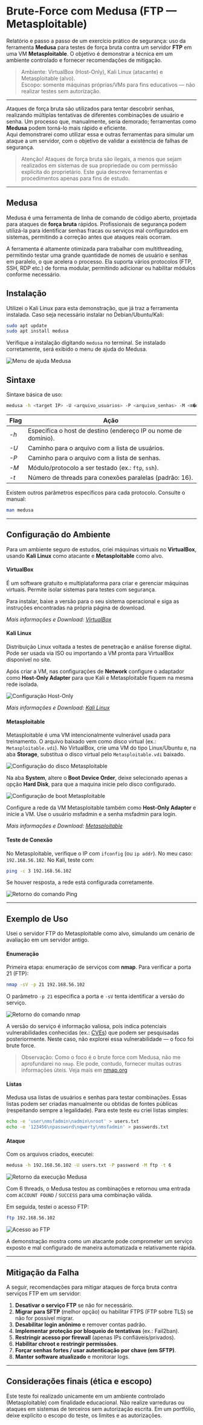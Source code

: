 # Brute-Force com Medusa (FTP — Metasploitable)

Relatório e passo a passo de um exercício prático de segurança: uso da ferramenta **Medusa** para testes de força bruta contra um servidor **FTP** em uma VM **Metasploitable**. O objetivo é demonstrar a técnica em um ambiente controlado e fornecer recomendações de mitigação.

> Ambiente: VirtualBox (Host-Only), Kali Linux (atacante) e Metasploitable (alvo).  
> Escopo: somente máquinas próprias/VMs para fins educativos — não realizar testes sem autorização.

---

Ataques de força bruta são utilizados para tentar descobrir senhas, realizando múltiplas tentativas de diferentes combinações de usuário e senha. Um processo que, manualmente, seria demorado; ferramentas como **Medusa** podem torná-lo mais rápido e eficiente.  
Aqui demonstrarei como utilizar essa e outras ferramentas para simular um ataque a um servidor, com o objetivo de validar a existência de falhas de segurança.

> Atenção! 
> Ataques de força bruta são ilegais, a menos que sejam realizados em sistemas de sua propriedade ou com permissão explícita do proprietário. Este guia descreve ferramentas e procedimentos apenas para fins de estudo.

---

## Medusa

Medusa é uma ferramenta de linha de comando de código aberto, projetada para ataques de **força bruta** rápidos. Profissionais de segurança podem utilizá-la para identificar senhas fracas ou serviços mal configurados em sistemas, permitindo a correção antes que ataques reais ocorram.

A ferramenta é altamente otimizada para trabalhar com multithreading, permitindo testar uma grande quantidade de nomes de usuário e senhas em paralelo, o que acelera o processo. Ela suporta vários protocolos (FTP, SSH, RDP etc.) de forma modular, permitindo adicionar ou habilitar módulos conforme necessário.

## Instalação

Utilizei o Kali Linux para esta demonstração, que já traz a ferramenta instalada. Caso seja necessário instalar no Debian/Ubuntu/Kali:

```bash
sudo apt update
sudo apt install medusa
```

Verifique a instalação digitando `medusa` no terminal. Se instalado corretamente, será exibido o menu de ajuda do Medusa.

![Menu de ajuda Medusa](images/00_medusa_help.png)

## Sintaxe

Sintaxe básica de uso:

```bash
medusa -h <target IP> -U <arquivo_usuarios> -P <arquivo_senhas> -M <m�dulo> -t <threads>
```

| Flag | Ação                                                           |
| ---- | -------------------------------------------------------------- |
| *-h* | Especifica o host de destino (endereço IP ou nome de domínio). |
| *-U* | Caminho para o arquivo com a lista de usuários.                |
| *-P* | Caminho para o arquivo com a lista de senhas.                  |
| *-M* | Módulo/protocolo a ser testado (ex.: `ftp`, `ssh`).            |
| *-t* | Número de threads para conexões paralelas (padrão: 16).        |

Existem outros parâmetros específicos para cada protocolo. Consulte o manual:

```bash
man medusa
```

---

## Configuração do Ambiente

Para um ambiente seguro de estudos, criei máquinas virtuais no **VirtualBox**, usando **Kali Linux** como atacante e **Metasploitable** como alvo.

#### VirtualBox

É um software gratuito e multiplataforma para criar e gerenciar máquinas virtuais. Permite isolar sistemas para testes com segurança.

Para instalar, baixe a versão para o seu sistema operacional e siga as instruções encontradas na própria página de download.

*Mais informações e Download:* [*VirtualBox*](https://www.virtualbox.org/)

#### Kali Linux

Distribuição Linux voltada a testes de penetração e análise forense digital. Pode ser usada via ISO ou importando a VM pronta para VirtualBox disponível no site.

Após criar a VM, nas configurações de **Network** configure o adaptador como **Host-Only Adapter** para que Kali e Metasploitable fiquem na mesma rede isolada.

![Configuração Host-Only](images/01_Host_Only.png)

 *Mais informações e Download:* [*Kali Linux*](https://www.kali.org/get-kali/#kali-platforms)

#### Metasploitable

Metasploitable é uma VM intencionalmente vulnerável usada para treinamento. O arquivo baixado vem como disco virtual (ex.: `Metasploitable.vdi`). No VirtualBox, crie uma VM do tipo Linux/Ubuntu e, na aba **Storage**, substitua o disco virtual pelo `Metasploitable.vdi` baixado.

![Configuração do disco Metasploitable](02_Metasploitable_disk.png)

Na aba **System**, altere o **Boot Device Order**, deixe selecionado apenas a opção **Hard Disk**, para que a maquina inicie pelo disco configurado.

![Configuração de boot Metasploitable](images/03_boot_hard_disk.png)

Configure a rede da VM Metasploitable também como **Host-Only Adapter** e inicie a VM. Use o usuário msfadmin e a senha msfadmin para login.

 *Mais informações e Download:* [*Metasploitable*](https://sourceforge.net/projects/metasploitable/)

#### Teste de Conexão

No Metasploitable, verifique o IP com `ifconfig` (ou `ip addr`). No meu caso: `192.168.56.102`. No Kali, teste com:

```bash
ping -c 3 192.168.56.102
```

Se houver resposta, a rede está configurada corretamente.

![Retorno do comando Ping](images/04_ping.png)

---

## Exemplo de Uso

Usei o servidor FTP do Metasploitable como alvo, simulando um cenário de avaliação em um servidor antigo.

#### Enumeração

Primeira etapa: enumeração de serviços com **nmap**. Para verificar a porta 21 (FTP):

```bash
nmap -sV -p 21 192.168.56.102
```

O parâmetro `-p 21` especifica a porta e `-sV` tenta identificar a versão do serviço.

![Retorno do comando nmap](images/05_nmap.png)

A versão do serviço é informação valiosa, pois indica potenciais vulnerabilidades conhecidas (ex.: [CVEs](https://nvd.nist.gov/vuln/detail/CVE-2011-2523)) que podem ser pesquisadas posteriormente. Neste caso, não explorei essa vulnerabilidade — o foco foi brute force.

> Observação: 
> Como o foco é o brute force com Medusa, não me aprofundarei no `nmap`. Ele pode, contudo, fornecer muitas outras informações úteis. Veja mais em [nmap.org](https://nmap.org/download)

#### Listas

Medusa usa listas de usuários e senhas para testar combinações. Essas listas podem ser criadas manualmente ou obtidas de fontes públicas (respeitando sempre a legalidade). Para este teste eu criei listas simples:

```bash
echo -e 'user\nmsfadmin\nadmin\nroot' > users.txt
echo -e '123456\npassword\nqwerty\nmsfadmin' > passwords.txt
```

#### Ataque

Com os arquivos criados, executei:

```bash
medusa -h 192.168.56.102 -U users.txt -P password -M ftp -t 6
```

![Retorno da execução Medusa](images/06_medusa_return.png)

Com 6 threads, o Medusa testou as combinações e retornou uma entrada com `ACCOUNT FOUND` / `SUCCESS` para uma combinação válida.

Em seguida, testei o acesso FTP:

```bash
ftp 192.168.56.102
```

![Acesso ao FTP](images/07_ftp_access.png)

A demonstração mostra como um atacante pode comprometer um serviço exposto e mal configurado de maneira automatizada e relativamente rápida.

---

## Mitigação da Falha

A seguir, recomendações para mitigar ataques de força bruta contra serviços FTP em um servidor:

1. **Desativar o serviço FTP** se não for necessário.
2. **Migrar para SFTP** (melhor opção) ou habilitar FTPS (FTP sobre TLS) se não for possível migrar.
3. **Desabilitar login anônimo** e remover contas padrão.
4. **Implementar proteção por bloqueio de tentativas** (ex.: Fail2ban).
5. **Restringir acesso por firewall** (apenas IPs confiáveis/privados).
6. **Habilitar chroot e restringir permissões**.
7. **Forçar senhas fortes / usar autenticação por chave (em SFTP)**.
8. **Manter software atualizado** e monitorar logs.

---

## Considerações finais (ética e escopo)

Este teste foi realizado unicamente em um ambiente controlado (Metasploitable) com finalidade educacional. Não realize varreduras ou ataques em sistemas de terceiros sem autorização escrita. Em um portfólio, deixe explícito o escopo do teste, os limites e as autorizações.
